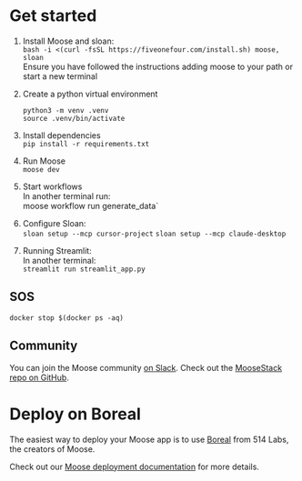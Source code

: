 # Get started

1. Install Moose and sloan:\
   `bash -i <(curl -fsSL https://fiveonefour.com/install.sh) moose, sloan`\
   Ensure you have followed the instructions adding moose to your path or start a new terminal

2. Create a python virtual environment
   ```
   python3 -m venv .venv
   source .venv/bin/activate
   ```

3. Install dependencies\
   `pip install -r requirements.txt`

4. Run Moose\
   `moose dev`

5. Start workflows\
   In another terminal run:\
   moose workflow run generate_data`

6. Configure Sloan:\
   `sloan setup --mcp cursor-project`
   `sloan setup --mcp claude-desktop`

7. Running Streamlit:\
   In another terminal:\
   `streamlit run streamlit_app.py`

## SOS

`docker stop $(docker ps -aq)`

## Community

You can join the Moose community [on Slack](https://join.slack.com/t/moose-community/shared_invite/zt-2fjh5n3wz-cnOmM9Xe9DYAgQrNu8xKxg). Check out the [MooseStack repo on GitHub](https://github.com/514-labs/moosestack).

# Deploy on Boreal

The easiest way to deploy your Moose app is to use [Boreal](https://www.fiveonefour.com/boreal) from 514 Labs, the creators of Moose.

Check out our [Moose deployment documentation](https://docs.fiveonefour.com/moose/deploying) for more details.
